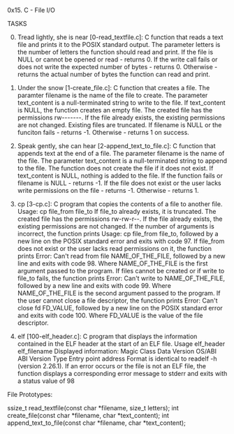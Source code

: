 0x15. C - File I/O

TASKS

0. Tread lightly, she is near
 [0-read_textfile.c]: C function that reads a text file and
  prints it to the POSIX standard output.
   The parameter letters is the number of letters the function should read and print.
   If the file is NULL or cannot be opened or read - returns 0.
   If the write call fails or does not write the expected number of bytes - returns 0.
   Otherwise - returns the actual number of bytes the function can read and print.

1. Under the snow
  [1-create_file.c]: C function that creates a file.
   The paramter filename is the name of the file to create.
   The parameter text_content is a null-terminated string to write to the file.
   If text_content is NULL, the function creates an empty file.
   The created file has the permissions rw-------.
   If the file already exists, the existing permissions are not changed.
   Existing files are truncated.
   If filename is NULL or the funciton fails - returns -1.
   Otherwise - returns 1 on success.

2. Speak gently, she can hear
  [2-append_text_to_file.c]: C function that appends text at the end of a file.
   The parameter filename is the name of the file.
   The parameter text_content is a null-terminated string to append to the file.
   The function does not create the file if it does not exist.
   If text_content is NULL, nothing is added to the file.
   If the function fails or filename is NULL - returns -1.
   If the file does not exist or the user lacks write permissions on the file - returns -1.
   Otherwise - returns 1.

3. cp
  [3-cp.c]: C program that copies the contents of a file to another file.
   Usage: cp file_from file_to
   If file_to already exists, it is truncated.
   The created file has the permissions rw-rw-r--.
   If the file already exists, the existing permissions are not changed.
   If the number of arguments is incorrect, the function prints Usage: cp file_from
   file_to, followed by a new line on the POSIX standard error and exits with code 97.
   If file_from does not exist or the user lacks read permissions on it,
   the function prints Error: Can't read from file NAME_OF_THE_FILE, followed by a new line and exits with code 98.
   Where NAME_OF_THE_FILE is the first argument passed to the program.
   If files cannot be created or if write to file_to fails, the function prints
   Error: Can't write to NAME_OF_THE_FILE, followed by a new line and exits with code 99.
   Where NAME_OF_THE_FILE is the second argument passed to the program.
   If the user cannot close a file descriptor, the function prints Error:
   Can't close fd FD_VALUE, followed by a new line on the POSIX standard error and exits with code 100.
   Where FD_VALUE is the value of the file descriptor.

4. elf
  [100-elf_header.c]: C program that displays the information contained in the ELF header at the start of an ELF file.
   Usage elf_header elf_filename
   Displayed information:
   Magic
   Class
   Data
   Version
   OS/ABI
   ABI Version
   Type
   Entry point address
   Format is identical to readelf -h (version 2.26.1).
   If an error occurs or the file is not an ELF file, the function displays a
  corresponding error message to stderr and exits with a status value of 98

File Prototypes:

ssize_t read_textfile(const char *filename, size_t letters);
int create_file(const char *filename, char *text_content);
int append_text_to_file(const char *filename, char *text_content);
